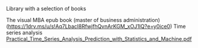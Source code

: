 Library with a selection of books

The visual MBA epub book (master of business administration) (https://1drv.ms/u/s!Aq7LbacI8RfwjfhQvnArKGM_xOJ1IQ?e=y0ice0)
Time series analysis [Practical_Time_Series_Analysis_Prediction_with_Statistics_and_Machine.pdf](https://github.com/maximnl/soda/files/9937237/Practical_Time_Series_Analysis_Prediction_with_Statistics_and_Machine.pdf)

